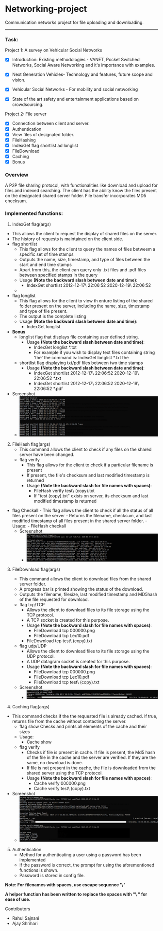 # Networking-project
Communication networks project for file uploading and downloading.

__________________________________________________________________

### Task:

Project 1: A survey on Vehicular Social Networks
- [x] Introduction: Existing methodologies - VANET, Pocket Switched Networks, Social Aware Networking and it's importance with examples.
- [x] Next Generation Vehicles- Technology and features, future scope and vision. 
- [x] Vehicular Social Networks - For mobility and social networking
- [x] State of the art safety and entertainment applications based on crowdsourcing.


Project 2: File server
- [x] Connection between client and server.
- [x] Authentication
- [x] View files of designated folder.
- [x] FileHashing
- [x] IndexGet flag shortlist ad longlist
- [x] FileDownload
- [x] Caching
- [x] Bonus

### Overview
A P2P file sharing protocol, with functionalities like download and upload for files and indexed searching. The client has the ability know the files present on the designated shared server folder. File transfer incorporates MD5 checksum.


### Implemented functions:
1. IndexGet flag(args)
  - This allows the client to request the display of shared files on the server.
  - The history of requests is maintained on the client side.
  - flag shortlist
    - This flag allows for the client to query the names of files betweem a specific set of time stamps
    - Outputs the name, size, timestamp, and type of files between the start and end time stamps
    - Apart from this, the client can query only .txt files and .pdf files between specified stamps in the query
    - Usage **(Note the backward slash between date and time)**:
      - IndexGet shortlist 2012-12-17\ 22:06:52 2020-12-19\ 22:06:52
    - 
  - flag longlist
    - This flag allows for the client to view th enture listing of the shared folder present on the server, including the name, size, timestamp and type of file present.
    - The output is the complete listing
    - Usage **(Note the backward slash between date and time)**:
      - IndexGet longlist
  - **Bonus**
  	- longlist flag that displays file containing user defined string.
  	  - Usage **(Note the backward slash between date and time)**:
  	    - IndexGet longlist *.txt <string>
  	    - For example if you wish to display text files containing string 'the' the command is: IndexGet longlist *.txt the
  	- shortlist flag displaying txt/pdf files between two time stamps
  	  - Usage **(Note the backward slash between date and time)**:
  	    - IndexGet shortlist 2012-12-17\ 22:06:52 2020-12-19\ 22:06:52 *.txt
  	    - IndexGet shortlist 2012-12-17\ 22:06:52 2020-12-19\ 22:06:52 *.pdf
  - Screenshot
    - ![Alt text](./src/screenshots/indexget.png?raw=true "Command output")

2. FileHash flag(args)
	- This command allows the client to check if any files on the shared server have been changed. 
	- flag verify
		- This flag allows for the client to check if a particular filename is present
		- If present, the file's checksum and last modified timestamp is returned
		- Usage **(Note the backward slash for file names with spaces)**:
		  - FileHash verify test\ (copy).txt
		  - If "test (copy).txt" exists on server, its checksum and last modified timestamp is returned
- flag Checkall
		- This flag allows the client to check if all the status of all files present on the server
		- Returns the filename, checksum, and last modified timestamp of all files present in the shared server folder.
		- Usage:
		  - FileHash checkall 
	- Screenshot
	  - ![Alt text](./src/screenshots/fileHash.png?raw=true "Command output")
	
3. FileDownload flag(args)
	- This command allows the client to download files from the shared server folder.
	- A progress bar is printed showing the status of the download.
	- Outputs the filename, filesize, last modified timestamp and MD5hash of the file requested for download.
	- flag tcp/TCP
		- Allows the client to download files to its file storage using the TCP protocol.
		- A TCP socket is created for this purpose.
		- Usage **(Note the backward slash for file names with spaces)**:
		  - FileDownload tcp 000000.png
		  - FileDownload tcp Lec10.pdf
	  - FileDownload tcp test\ (copy).txt
	- flag udp/UDP
		- Allows the client to download files to its file storage using the UDP protocol.
		- A UDP datagram socket is created for this purpose.
		- Usage **(Note the backward slash for file names with spaces)**:
		  - FileDownload tcp 000000.png
		  - FileDownload tcp Lec10.pdf
		  - FileDownload tcp test\ (copy).txt
	- Screenshot
	  - ![Alt text](./src/screenshots/CN_ss_download.png?raw=true "Command output")
	
4. Caching flag(args)
  - This command checks if the the requested file is already cached. If true, returns file from the cache without contacting the server.
    - flag show
    	Checks and prints all elements of the cache and their sizes
    - Usage:
      - Cache show
    - flag verify
      - Checks if file is present in cache. If file is present, the Md5 hash of the file in the cache and the server are verified. If they are the same, no download is done.
      - If file is not present in the cache, the file is downloaded from the shared server using the TCP protocol.
      - Usage **(Note the backward slash for file names with spaces)**:
        - Cache verify 000000.png
        - Cache verify test\ (copy).txt
  - Screenshot
    - ![Alt text](./src/screenshots/cache.png?raw=true "Command output")

5. Authentication
	- Method for authenticating a user using a password has been implemented
	- If the password is correct, the prompt for using the aforementioned functions is shown.
	- Password is stored in config file. 

**Note: For filenames with spaces, use escape sequence '\ '**

**A helper function has been written to replace the spaces with "\\ " for ease of use.**  

Contributors
- Rahul Sajnani
- Ajay Shrihari

